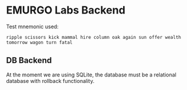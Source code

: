 # EMURGO Labs Backend

Test mnemonic used:
```
ripple scissors kick mammal hire column oak again sun offer wealth tomorrow wagon turn fatal
```

## DB Backend
At the moment we are using SQLite, the database must be a relational database
with rollback functionality.